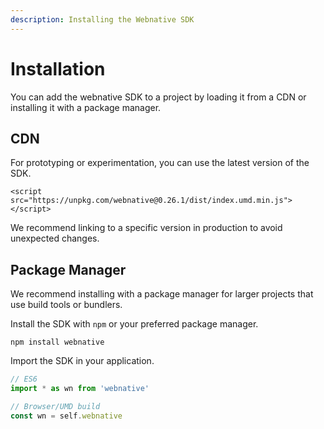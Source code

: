 ```yaml
---
description: Installing the Webnative SDK
---
```


# Installation

You can add the webnative SDK to a project by loading it from a CDN or installing it with a package manager.

## CDN

For prototyping or experimentation, you can use the latest version of the SDK.

```markup
<script src="https://unpkg.com/webnative@0.26.1/dist/index.umd.min.js"></script>
```

We recommend linking to a specific version in production to avoid unexpected changes.

## Package Manager

We recommend installing with a package manager for larger projects that use build tools or bundlers.

Install the SDK with `npm` or your preferred package manager.

```markup
npm install webnative
```

Import the SDK in your application.

```javascript
// ES6
import * as wn from 'webnative'

// Browser/UMD build
const wn = self.webnative
```

